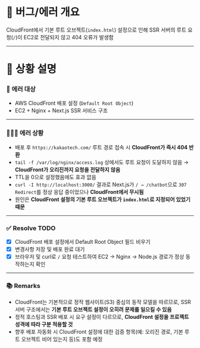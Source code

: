 
# 🐞 버그/에러 개요

CloudFront에서 기본 루트 오브젝트(`index.html`) 설정으로 인해 SSR 서버의 루트 요청(`/`)이 EC2로 전달되지 않고 404 오류가 발생함

---

# 📝 상황 설명

### 📄 에러 대상

* AWS CloudFront 배포 설정 (`Default Root Object`)
* EC2 + Nginx + Next.js SSR 서비스 구조

---

### 🕵🏻‍♀️ 에러 상황

* 배포 후 `https://kakaotech.com/` 루트 경로 접속 시 **CloudFront가 즉시 404 반환**
* `tail -f /var/log/nginx/access.log` 상에서도 루트 요청이 도달하지 않음 → **CloudFront가 오리진까지 요청을 전달하지 않음**
* TTL을 0으로 설정했음에도 효과 없음
* `curl -I http://localhost:3000/` 결과로 Next.js가 `/ → /chatbot`으로 `307 Redirect`를 정상 응답 중이었으나 **CloudFront에서 무시됨**
* 원인은 **CloudFront 설정의 기본 루트 오브젝트가 `index.html`로 지정되어 있었기 때문**

---

### ✅ Resolve TODO

* [x] CloudFront 배포 설정에서 Default Root Object 필드 비우기
* [x] 변경사항 저장 및 배포 완료 대기
* [x] 브라우저 및 curl로 `/` 요청 테스트하여 EC2 → Nginx → Node.js 경로가 정상 동작하는지 확인

---

### 📚 Remarks

* CloudFront는 기본적으로 정적 웹사이트(S3) 중심의 동작 모델을 따르므로, SSR 서버 구조에서는 **기본 루트 오브젝트 설정이 오히려 문제를 일으킬 수 있음**
* 정적 호스팅과 SSR 배포 시 요구 설정이 다르므로, **CloudFront 설정을 프로젝트 성격에 따라 구분 적용할 것**
* 향후 배포 자동화 시 CloudFront 설정에 대한 검증 항목(예: 오리진 경로, 기본 루트 오브젝트 비어 있는지 등)도 포함 예정


